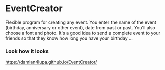 # EventCreator

Flexible program for creating any event. You enter the name of the event (birthday, anniversary or other event), date from past or past. You'll also choose a font and photo. It's a good idea to send a complete event to your friends so that they know how long you have your birthday ...

### Look how it looks

https://damian4lupa.github.io/EventCreator/
